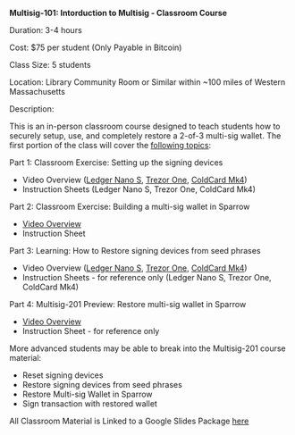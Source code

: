 **Multisig-101: Intorduction to Multisig - Classroom Course**

Duration: 3-4 hours

Cost: $75 per student (Only Payable in Bitcoin)

Class Size: 5 students

Location: Library Community Room or Similar within ~100 miles of Western Massachusetts

Description:

This is an in-person classroom course designed to teach students how to securely setup, use, and completely restore a 2-of-3 multi-sig wallet. The first portion of the class will cover the [following topics](https://docs.google.com/presentation/d/1HvbUzVwb6zZovbGw-Dn655uhes6CXJ90I7NsKqB-1z8/edit?usp=sharing):


Part 1: Classroom Exercise: Setting up the signing devices
- Video Overview ([Ledger Nano S](https://youtu.be/QTKrp08sm_Q), [Trezor One](https://youtu.be/jT6pW0XFYKI), [ColdCard Mk4](https://youtu.be/jgY-OoYBP94))
- Instruction Sheets (Ledger Nano S, Trezor One, ColdCard Mk4)
 
Part 2: Classroom Exercise: Building a multi-sig wallet in Sparrow
- [Video Overview](https://youtu.be/DtudBLoL54c)
- Instruction Sheet
 
Part 3: Learning: How to Restore signing devices from seed phrases
- Video Overview ([Ledger Nano S](https://youtu.be/ORkU7cLnHKY), [Trezor One](https://youtu.be/JMwjS5mcEPA), [ColdCard Mk4](https://youtu.be/d6XtpmBB6TI))
- Instruction Sheets - for reference only (Ledger Nano S, Trezor One, ColdCard Mk4)
 
Part 4: Multisig-201 Preview: Restore multi-sig wallet in Sparrow
- [Video Overview](https://youtu.be/IOUue4e4rzY)
- Instruction Sheet - for reference only


More advanced students may be able to break into the Multisig-201 course material:
- Reset signing devices
- Restore signing devices from seed phrases
- Restore Multi-sig Wallet in Sparrow
- Sign transaction with restored wallet

All Classroom Material is Linked to a Google Slides Package [here](https://docs.google.com/document/d/1ObI2MG-4tfieiR7oeaxd31AQwRXTP_4P/edit?usp=sharing&ouid=108875103381313921597&rtpof=true&sd=true)
